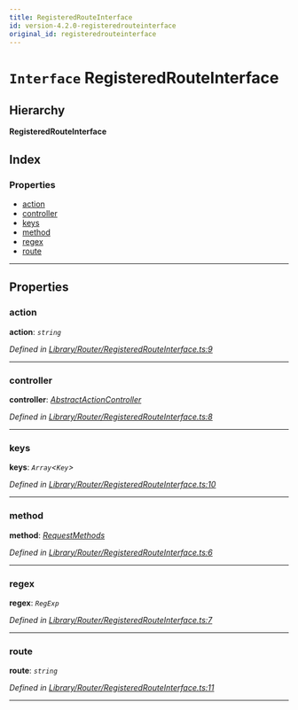 ```yaml
---
title: RegisteredRouteInterface
id: version-4.2.0-registeredrouteinterface
original_id: registeredrouteinterface
---
```


# `Interface` RegisteredRouteInterface

## Hierarchy

**RegisteredRouteInterface**

## Index

### Properties

* [action](registeredrouteinterface#action)
* [controller](registeredrouteinterface#controller)
* [keys](registeredrouteinterface#keys)
* [method](registeredrouteinterface#method)
* [regex](registeredrouteinterface#regex)
* [route](registeredrouteinterface#route)

---

## Properties

<a id="action"></a>

###  action

**action**: *`string`*

*Defined in [Library/Router/RegisteredRouteInterface.ts:9](https://github.com/SpoonX/stix/blob/88d2215/src/Library/Router/RegisteredRouteInterface.ts#L9)*

___
<a id="controller"></a>

###  controller

**controller**: *[AbstractActionController](../classes/abstractactioncontroller)*

*Defined in [Library/Router/RegisteredRouteInterface.ts:8](https://github.com/SpoonX/stix/blob/88d2215/src/Library/Router/RegisteredRouteInterface.ts#L8)*

___
<a id="keys"></a>

###  keys

**keys**: *`Array`<`Key`>*

*Defined in [Library/Router/RegisteredRouteInterface.ts:10](https://github.com/SpoonX/stix/blob/88d2215/src/Library/Router/RegisteredRouteInterface.ts#L10)*

___
<a id="method"></a>

###  method

**method**: *[RequestMethods](../enums/requestmethods)*

*Defined in [Library/Router/RegisteredRouteInterface.ts:6](https://github.com/SpoonX/stix/blob/88d2215/src/Library/Router/RegisteredRouteInterface.ts#L6)*

___
<a id="regex"></a>

###  regex

**regex**: *`RegExp`*

*Defined in [Library/Router/RegisteredRouteInterface.ts:7](https://github.com/SpoonX/stix/blob/88d2215/src/Library/Router/RegisteredRouteInterface.ts#L7)*

___
<a id="route"></a>

###  route

**route**: *`string`*

*Defined in [Library/Router/RegisteredRouteInterface.ts:11](https://github.com/SpoonX/stix/blob/88d2215/src/Library/Router/RegisteredRouteInterface.ts#L11)*

___


